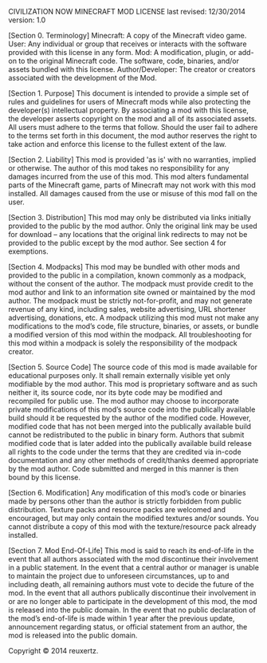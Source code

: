 CIVILIZATION NOW MINECRAFT MOD LICENSE
last revised: 12/30/2014
version: 1.0

[Section 0. Terminology]
	Minecraft: A copy of the Minecraft video game.
	User: Any individual or group that receives or interacts with the software provided with this license in any form.
	Mod: A modification, plugin, or add-on to the original Minecraft code. The software, code, binaries, and/or assets bundled with this license.
	Author/Developer: The creator or creators associated with the development of the Mod.

[Section 1. Purpose]
	This document is intended to provide a simple set of rules and guidelines for users of Minecraft mods while also protecting the developer(s) intellectual property.
	By associating a mod with this license, the developer asserts copyright on the mod and all of its associated assets. All users must adhere to the terms that follow.
	Should the user fail to adhere to the terms set forth in this document, the mod author reserves the right to take action and enforce this license to the fullest extent of the law.

[Section 2. Liability]
	This mod is provided 'as is' with no warranties, implied or otherwise. The author of this mod takes no responsibility for any damages incurred from the use of this mod. 
	This mod alters fundamental parts of the Minecraft game, parts of Minecraft may not work with this mod installed. All damages caused from the use or misuse of this mod fall on the user.

[Section 3. Distribution]
	This mod may only be distributed via links initially provided to the public by the mod author. 
	Only the original link may be used for download – any locations that the original link redirects to may not be provided to the public except by the mod author.
	See section 4 for exemptions.

[Section 4. Modpacks]
	This mod may be bundled with other mods and provided to the public in a compilation, known commonly as a modpack, without the consent of the author. 
	The modpack must provide credit to the mod author and link to an information site owned or maintained by the mod author.
	The modpack must be strictly not-for-profit, and may not generate revenue of any kind, including sales, website advertising, URL shortener advertising, donations, etc.
	A modpack utilizing this mod must not make any modifications to the mod’s code, file structure, binaries, or assets, or bundle a modified version of this mod within the modpack.
	All troubleshooting for this mod within a modpack is solely the responsibility of the modpack creator.

[Section 5. Source Code]
	The source code of this mod is made available for educational purposes only. It shall remain externally visible yet only modifiable by the mod author.
	This mod is proprietary software and as such neither it, its source code, nor its byte code may be modified and recompiled for public use.
	The mod author may choose to incorporate private modifications of this mod’s source code into the publically available build should it be requested by the author of the modified code. However, modified code that has not been merged into the publically available build cannot be redistributed to the public in binary form.
	Authors that submit modified code that is later added into the publically available build release all rights to the code under the terms that they are credited via in-code documentation and any other methods of credit/thanks deemed appropriate by the mod author.
	Code submitted and merged in this manner is then bound by this license.

[Section 6. Modification]
	Any modification of this mod’s code or binaries made by persons other than the author is strictly forbidden from public distribution.
	Texture packs and resource packs are welcomed and encouraged, but may only contain the modified textures and/or sounds. You cannot distribute a copy of this mod with the texture/resource pack already installed.

[Section 7. Mod End-Of-Life]
	This mod is said to reach its end-of-life in the event that all authors associated with the mod discontinue their involvement in a public statement.
	In the event that a central author or manager is unable to maintain the project due to unforeseen circumstances, up to and including death, all remaining authors must vote to decide the future of the mod.
	In the event that all authors publically discontinue their involvement in or are no longer able to participate in the development of this mod, the mod is released into the public domain.
	In the event that no public declaration of the mod’s end-of-life is made within 1 year after the previous update, announcement regarding status, or official statement from an author, the mod is released into the public domain.

Copyright © 2014 reuxertz.
